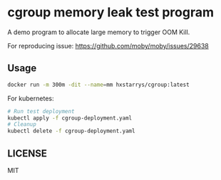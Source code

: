 # cgroup memory leak test program

A demo program to allocate large memory to trigger OOM Kill.

For reproducing issue: https://github.com/moby/moby/issues/29638

## Usage

```sh
docker run -m 300m -dit --name=mm hxstarrys/cgroup:latest
```

For kubernetes:

```sh
# Run test deployment
kubectl apply -f cgroup-deployment.yaml
# Cleanup
kubectl delete -f cgroup-deployment.yaml
```

## LICENSE

MIT
